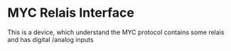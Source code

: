 # MYC Relais Interface 

This is a device, which understand the MYC protocol contains some relais and has digital /analog inputs

